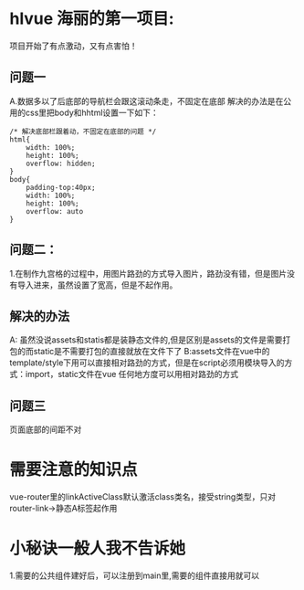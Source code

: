 
# hlvue 海丽的第一项目:
项目开始了有点激动，又有点害怕！
## 问题一
A.数据多以了后底部的导航栏会跟这滚动条走，不固定在底部
解决的办法是在公用的css里把body和hhtml设置一下如下：
```
/* 解决底部栏跟着动，不固定在底部的问题 */
html{
    width: 100%;
    height: 100%;
    overflow: hidden;
}
body{
    padding-top:40px;
    width: 100%;
    height: 100%;
    overflow: auto
}

```
## 问题二：
1.在制作九宫格的过程中，用图片路劲的方式导入图片，路劲没有错，但是图片没有导入进来，虽然设置了宽高，但是不起作用。
## 解决的办法
A: 虽然没说assets和statis都是装静态文件的,但是区别是assets的文件是需要打包的而static是不需要打包的直接就放在文件下了
B:assets文件在vue中的template/style下用可以直接相对路劲的方式，但是在script必须用模块导入的方式：import，static文件在vue
  任何地方度可以用相对路劲的方式
## 问题三
页面底部的间距不对

# 需要注意的知识点
vue-router里的linkActiveClass默认激活class类名，接受string类型，只对router-link->静态A标签起作用

# 小秘诀一般人我不告诉她
1.需要的公共组件建好后，可以注册到main里,需要的组件直接用就可以






